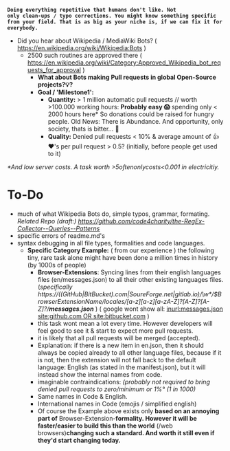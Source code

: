<code>**Doing everything repetitive that humans don't like. Not only clean-ups / typo corrections. You might know something specific from your field. That is as big as your niche is, if we can fix it for everybody.**</code>

- Did you hear about Wikipedia / MediaWiki Bots? ( https://en.wikipedia.org/wiki/Wikipedia:Bots ) 
  - 2500 such routines are approved there ( https://en.wikipedia.org/wiki/Category:Approved_Wikipedia_bot_requests_for_approval )
     - **What about Bots making Pull requests in global Open-Source projects?💡?**
     - **Goal / 'Milestone1':**  
          - **Quantity:**  > 1 million automatic pull requests // worth >100.000 working hours: **Probably easy 😱** spending only < 2000 hours here* So donations could be raised for hungry people. Old News: There is Abundance. And opportunity, only society, thats is bitter... 🤔
          - **Quality:** Denied pull requests < 10% & average amount of 👍❤'s per pull request > 0.5? (initially, before people get used to it)    
          
_*And low server costs. A task worth >$5 often only costs <$0.001 in electricitiy._ 

# To-Do
- much of what Wikipedia Bots do, simple typos, grammar, formating.
_Related Repo (draft:)  https://github.com/code4charity/the-RegEx-Collector--Queries--Patterns_
- specific errors of readme.md's 
- syntax debugging in all file types, formalities and code languages. 
  - **Specific Category Example:** ( from our experience ) the following tiny, rare task alone might have been done a million times in history (by 1000s of people)
    - **Browser-Extensions**: Syncing lines from their english languages files (en/messages.json) to all their other existing languages files. (_specifically  https://((GitHub|BitBucket).com|SoureForge.net|gitlab.io)/\w*/$BrowserExtensionName/_locales/[a-z][a-z][a-zA-Z_]?[A-Z]?[A-Z]?/**messages.json**_ )   ( google wont show all: [inurl:messages.json  site:github.com OR site:bitbucket.com](https://www.google.com/search?q=inurl%3Amessages.json++site%3Agithub.com+OR+site%3Abitbucket.com) )
    - this task wont mean a lot every time. However developers will feel good to see it & start to expect more pull requests.
    - it is likely that all pull requests will be merged (accepted).
    - Explanation: if there is a new item in en.json, then it should always be copied already to all other language files, because if it is not, then the extension will not fall back to the default language: English (as stated in the manifest.json), but it will instead show the internal names from code.
    - imaginable contraindications:   _(probably not required to bring denied pull requests to zero/minimum or 1%° (1 in 1000)_ 
    - Same names in Code & English.
    - International names in Code (emojis / simplified english)
    - Of course the Example above exists only **based on an annoying part of** Browser-Extension-**formality.  However it will be faster/easier to build this than the world** (/web browsers)**changing such a standard. And worth it still even if they'd start changing today.**


